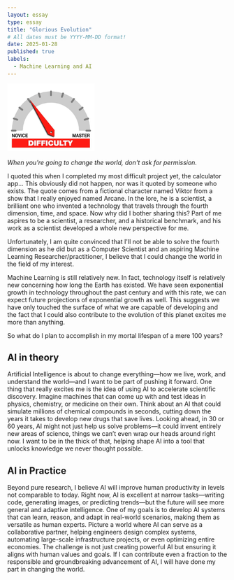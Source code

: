 ```yaml
---
layout: essay
type: essay
title: "Glorious Evolution"
# All dates must be YYYY-MM-DD format!
date: 2025-01-28
published: true
labels:
  - Machine Learning and AI
---
```


<img width="200px" class="rounded float-start pe-4" src="../img/difficulty/degree_difficulty.jpg">

*When you're going to change the world, don't ask for permission.*

I quoted this when I completed my most difficult project yet, the calculator app... This obviously did not happen, nor was it quoted by someone who exists. The quote comes from a fictional character named Viktor from a show that I really enjoyed named Arcane. In the lore, he is a scientist, a brilliant one who invented a technology that travels through the fourth dimension, time, and space. Now why did I bother sharing this? Part of me aspires to be a scientist, a researcher, and a historical benchmark, and his work as a scientist developed a whole new perspective for me.

Unfortunately, I am quite convinced that I'll not be able to solve the fourth dimension as he did but as a Computer Scientist and an aspiring Machine Learning Researcher/practitioner, I believe that I could change the world in the field of my interest.

Machine Learning is still relatively new. In fact, technology itself is relatively new concerning how long the Earth has existed. We have seen exponential growth in technology throughout the past century and with this rate, we can expect future projections of exponential growth as well. This suggests we have only touched the surface of what we are capable of developing and the fact that I could also contribute to the evolution of this planet excites me more than anything.

So what do I plan to accomplish in my mortal lifespan of a mere 100 years?

## AI in theory

Artificial Intelligence is about to change everything—how we live, work, and understand the world—and I want to be part of pushing it forward. One thing that really excites me is the idea of using AI to accelerate scientific discovery. Imagine machines that can come up with and test ideas in physics, chemistry, or medicine on their own. Think about an AI that could simulate millions of chemical compounds in seconds, cutting down the years it takes to develop new drugs that save lives. Looking ahead, in 30 or 60 years, AI might not just help us solve problems—it could invent entirely new areas of science, things we can’t even wrap our heads around right now. I want to be in the thick of that, helping shape AI into a tool that unlocks knowledge we never thought possible.

## AI in Practice

Beyond pure research, I believe AI will improve human productivity in levels not comparable to today. Right now, AI is excellent at narrow tasks—writing code, generating images, or predicting trends—but the future will see more general and adaptive intelligence. One of my goals is to develop AI systems that can learn, reason, and adapt in real-world scenarios, making them as versatile as human experts. Picture a world where AI can serve as a collaborative partner, helping engineers design complex systems, automating large-scale infrastructure projects, or even optimizing entire economies. The challenge is not just creating powerful AI but ensuring it aligns with human values and goals. If I can contribute even a fraction to the responsible and groundbreaking advancement of AI, I will have done my part in changing the world.


